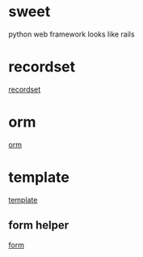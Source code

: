 
# sweet
python web framework looks like rails

# recordset
[recordset](./documents/recordset.md)

# orm
[orm](./documents/orm.md)

# template
[template](./documents/template.md)

## form helper
[form](./documents/form_helper.md)
